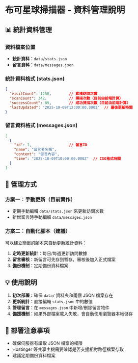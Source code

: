 # 布可星球掃描器 - 資料管理說明

## 📊 統計資料管理

### 資料檔案位置
- **統計資料**：`data/stats.json`
- **留言資料**：`data/messages.json`

### 統計資料格式 (stats.json)
```json
{
  "visitCount": 1250,        // 累積訪問次數
  "scanCount": 342,          // 掃描次數（目前由前端計算）
  "successCount": 89,        // 成功掃描次數（目前由前端計算）
  "lastUpdated": "2025-10-09T12:00:00.000Z"  // 最後更新時間
}
```

### 留言資料格式 (messages.json)
```json
[
  {
    "id": 1,                 // 留言ID
    "name": "留言者名稱",
    "content": "留言內容",
    "time": "2025-10-09T10:00:00.000Z"  // ISO格式時間
  }
]
```

## 🔧 管理方式

### 方案一：手動更新（目前實作）
- 定期手動編輯 `data/stats.json` 來更新訪問次數
- 新增留言時手動編輯 `data/messages.json`

### 方案二：自動化腳本（建議）
可以建立簡單的腳本來自動更新統計資料：

1. **定時更新統計**：每日/每週更新訪問數據
2. **留言審核**：新留言可先存到暫存，審核後加入正式檔案
3. **備份機制**：定期備份資料檔案

## 💡 使用說明

1. **初次部署**：確保 `data/` 資料夾和兩個 JSON 檔案存在
2. **更新統計**：直接編輯 `stats.json` 中的數值
3. **管理留言**：在 `messages.json` 中新增/刪除留言物件
4. **備援機制**：如果外部檔案載入失敗，會自動使用瀏覽器本地儲存

## 🚀 部署注意事項

- 確保伺服器有讀取 JSON 檔案的權限
- Hostinger 等共享主機需要確認是否支援相對路徑檔案存取
- 建議定期備份資料檔案
